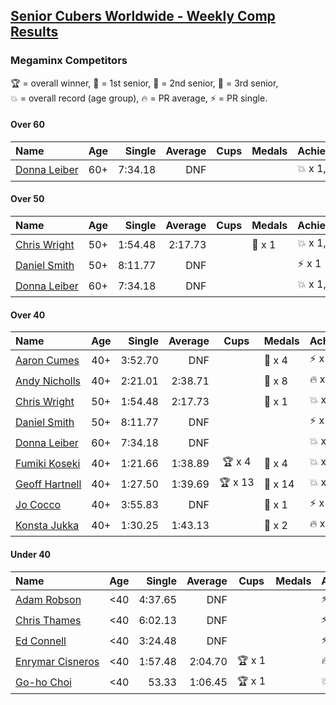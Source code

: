<style>table {white-space: nowrap;}</style>

## [Senior Cubers Worldwide - Weekly Comp Results](/scw-comp/results/)
### Megaminx Competitors

<span style="white-space: nowrap;">🏆 = overall winner</span>, <span style="white-space: nowrap;">🥇 = 1st senior</span>, <span style="white-space: nowrap;">🥈 = 2nd senior</span>, <span style="white-space: nowrap;">🥉 = 3rd senior</span>, <span style="white-space: nowrap;">💥 = overall record (age group)</span>, <span style="white-space: nowrap;">🔥 = PR average</span>, <span style="white-space: nowrap;">⚡ = PR single</span>.

#### Over 60

| Name | Age | Single | Average | Cups | Medals | Achievements |
| :-- | :--: | --: | --: | :--: | :-- | :-- |
| [Donna Leiber](../../persons/donna_leiber/minx.md) | 60+ | 7:34.18 | DNF |  |  | 💥 x 1, ⚡ x 1 |

#### Over 50

| Name | Age | Single | Average | Cups | Medals | Achievements |
| :-- | :--: | --: | --: | :--: | :-- | :-- |
| [Chris Wright](../../persons/chris_wright/minx.md) | 50+ | 1:54.48 | 2:17.73 |  | 🥈 x 1 | 💥 x 1, 🔥 x 1, ⚡ x 1 |
| [Daniel Smith](../../persons/daniel_smith/minx.md) | 50+ | 8:11.77 | DNF |  |  | ⚡ x 1 |
| [Donna Leiber](../../persons/donna_leiber/minx.md) | 60+ | 7:34.18 | DNF |  |  | 💥 x 1, ⚡ x 1 |

#### Over 40

| Name | Age | Single | Average | Cups | Medals | Achievements |
| :-- | :--: | --: | --: | :--: | :-- | :-- |
| [Aaron Cumes](../../persons/aaron_cumes/minx.md) | 40+ | 3:52.70 | DNF |  | 🥉 x 4 | ⚡ x 2 |
| [Andy Nicholls](../../persons/andy_nicholls/minx.md) | 40+ | 2:21.01 | 2:38.71 |  | 🥈 x 8 | 🔥 x 5, ⚡ x 4 |
| [Chris Wright](../../persons/chris_wright/minx.md) | 50+ | 1:54.48 | 2:17.73 |  | 🥈 x 1 | 💥 x 1, 🔥 x 1, ⚡ x 1 |
| [Daniel Smith](../../persons/daniel_smith/minx.md) | 50+ | 8:11.77 | DNF |  |  | ⚡ x 1 |
| [Donna Leiber](../../persons/donna_leiber/minx.md) | 60+ | 7:34.18 | DNF |  |  | 💥 x 1, ⚡ x 1 |
| [Fumiki Koseki](../../persons/fumiki_koseki/minx.md) | 40+ | 1:21.66 | 1:38.89 | 🏆 x 4 | 🥇 x 4 | 💥 x 2, 🔥 x 2, ⚡ x 1 |
| [Geoff Hartnell](../../persons/geoff_hartnell/minx.md) | 40+ | 1:27.50 | 1:39.69 | 🏆 x 13 | 🥇 x 14 | 💥 x 5, 🔥 x 2, ⚡ x 5 |
| [Jo Cocco](../../persons/jo_cocco/minx.md) | 40+ | 3:55.83 | DNF |  | 🥉 x 1 | ⚡ x 1 |
| [Konsta Jukka](../../persons/konsta_jukka/minx.md) | 40+ | 1:30.25 | 1:43.13 |  | 🥈 x 2 | 🔥 x 1, ⚡ x 1 |

#### Under 40

| Name | Age | Single | Average | Cups | Medals | Achievements |
| :-- | :--: | --: | --: | :--: | :-- | :-- |
| [Adam Robson](../../persons/adam_robson/minx.md) | <40 | 4:37.65 | DNF |  |  | ⚡ x 1 |
| [Chris Thames](../../persons/chris_thames/minx.md) | <40 | 6:02.13 | DNF |  |  | ⚡ x 1 |
| [Ed Connell](../../persons/ed_connell/minx.md) | <40 | 3:24.48 | DNF |  |  | ⚡ x 1 |
| [Enrymar Cisneros](../../persons/enrymar_cisneros/minx.md) | <40 | 1:57.48 | 2:04.70 | 🏆 x 1 |  | 🔥 x 1, ⚡ x 1 |
| [Go-ho Choi](../../persons/go_ho_choi/minx.md) | <40 | 53.33 | 1:06.45 | 🏆 x 1 |  | 💥 x 1, 🔥 x 1, ⚡ x 1 |


<!-- Global site tag (gtag.js) - Google Analytics -->
<script async src="https://www.googletagmanager.com/gtag/js?id=UA-86348435-3"></script>
<script>window.dataLayer = window.dataLayer || []; function gtag() {dataLayer.push(arguments);} gtag('js', new Date()); gtag('config', 'UA-86348435-3');</script>
